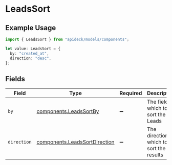 # LeadsSort

## Example Usage

```typescript
import { LeadsSort } from "apideck/models/components";

let value: LeadsSort = {
  by: "created_at",
  direction: "desc",
};
```

## Fields

| Field                                                                          | Type                                                                           | Required                                                                       | Description                                                                    | Example                                                                        |
| ------------------------------------------------------------------------------ | ------------------------------------------------------------------------------ | ------------------------------------------------------------------------------ | ------------------------------------------------------------------------------ | ------------------------------------------------------------------------------ |
| `by`                                                                           | [components.LeadsSortBy](../../models/components/leadssortby.md)               | :heavy_minus_sign:                                                             | The field on which to sort the Leads                                           | created_at                                                                     |
| `direction`                                                                    | [components.LeadsSortDirection](../../models/components/leadssortdirection.md) | :heavy_minus_sign:                                                             | The direction in which to sort the results                                     |                                                                                |